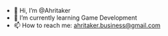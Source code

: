- 👋 Hi, I’m @Ahritaker
- 🌱 I’m currently learning Game Development
- 📫 How to reach me: ahritaker.business@gmail.com

<!---
Ahritaker/Ahritaker is a ✨ special ✨ repository because its `README.md` (this file) appears on your GitHub profile.
You can click the Preview link to take a look at your changes.
--->
